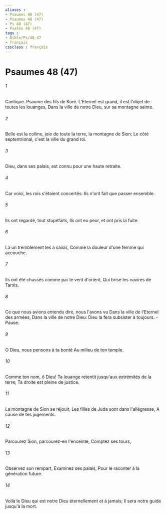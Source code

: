 ```yaml
---
aliases : 
- Psaumes 48 (47)
- Psaumes 48 (47)
- Ps 48 (47)
- Psalms 48 (47)
tags : 
- Bible/Ps/48_47
- français
cssclass : français
---
```


# Psaumes 48 (47)

###### 1
Cantique. Psaume des fils de Koré. L'Eternel est grand, il est l'objet de toutes les louanges, Dans la ville de notre Dieu, sur sa montagne sainte.
###### 2
Belle est la colline, joie de toute la terre, la montagne de Sion; Le côté septentrional, c'est la ville du grand roi.
###### 3
Dieu, dans ses palais, est connu pour une haute retraite.
###### 4
Car voici, les rois s'étaient concertés: Ils n'ont fait que passer ensemble.
###### 5
Ils ont regardé, tout stupéfaits, Ils ont eu peur, et ont pris la fuite.
###### 6
Là un tremblement les a saisis, Comme la douleur d'une femme qui accouche.
###### 7
Ils ont été chassés comme par le vent d'orient, Qui brise les navires de Tarsis.
###### 8
Ce que nous avions entendu dire, nous l'avons vu Dans la ville de l'Eternel des armées, Dans la ville de notre Dieu: Dieu la fera subsister à toujours. -Pause.
###### 9
O Dieu, nous pensons à ta bonté Au milieu de ton temple.
###### 10
Comme ton nom, ô Dieu! Ta louange retentit jusqu'aux extrémités de la terre; Ta droite est pleine de justice.
###### 11
La montagne de Sion se réjouit, Les filles de Juda sont dans l'allégresse, A cause de tes jugements.
###### 12
Parcourez Sion, parcourez-en l'enceinte, Comptez ses tours,
###### 13
Observez son rempart, Examinez ses palais, Pour le raconter à la génération future.
###### 14
Voilà le Dieu qui est notre Dieu éternellement et à jamais; Il sera notre guide jusqu'à la mort.
